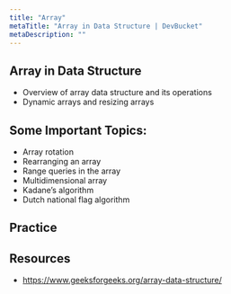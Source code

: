 ```yaml
---
title: "Array"
metaTitle: "Array in Data Structure | DevBucket"
metaDescription: ""
---
```


## Array in Data Structure
- Overview of array data structure and its operations
- Dynamic arrays and resizing arrays

## Some Important Topics:
- Array rotation
- Rearranging an array
- Range queries in the array
- Multidimensional array
- Kadane’s algorithm
- Dutch national flag algorithm

## Practice

## Resources

- https://www.geeksforgeeks.org/array-data-structure/
